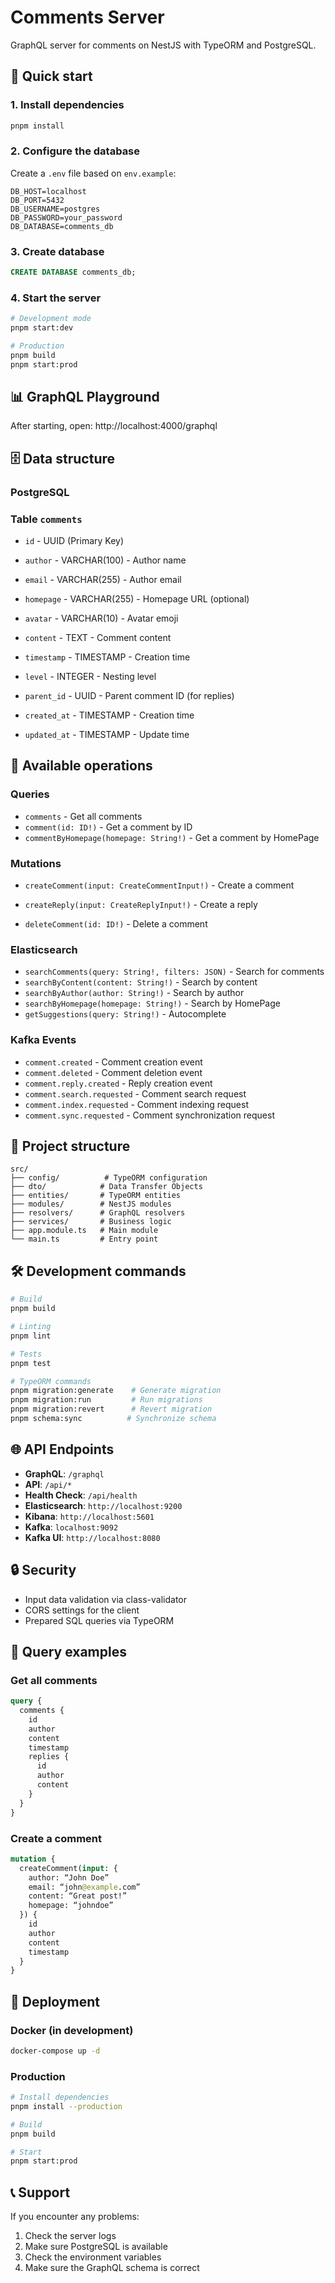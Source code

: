 # Comments Server

GraphQL server for comments on NestJS with TypeORM and PostgreSQL.

## 🚀 Quick start

### 1. Install dependencies
```bash
pnpm install
```

### 2. Configure the database
Create a `.env` file based on `env.example`:
```env
DB_HOST=localhost
DB_PORT=5432
DB_USERNAME=postgres
DB_PASSWORD=your_password
DB_DATABASE=comments_db
```

### 3. Create database
```sql
CREATE DATABASE comments_db;
```

### 4. Start the server
```bash
# Development mode
pnpm start:dev

# Production
pnpm build
pnpm start:prod
```

## 📊 GraphQL Playground

After starting, open: http://localhost:4000/graphql

## 🗄️ Data structure

### PostgreSQL

### Table `comments`
- `id` - UUID (Primary Key)
- `author` - VARCHAR(100) - Author name
- `email` - VARCHAR(255) - Author email
- `homepage` - VARCHAR(255) - Homepage URL (optional)
- `avatar` - VARCHAR(10) - Avatar emoji
- `content` - TEXT - Comment content
- `timestamp` - TIMESTAMP - Creation time

- `level` - INTEGER - Nesting level
- `parent_id` - UUID - Parent comment ID (for replies)
- `created_at` - TIMESTAMP - Creation time
- `updated_at` - TIMESTAMP - Update time

## 🔧 Available operations

### Queries
- `comments` - Get all comments
- `comment(id: ID!)` - Get a comment by ID
- `commentByHomepage(homepage: String!)` - Get a comment by HomePage

### Mutations
- `createComment(input: CreateCommentInput!)` - Create a comment
- `createReply(input: CreateReplyInput!)` - Create a reply

- `deleteComment(id: ID!)` - Delete a comment

### Elasticsearch
- `searchComments(query: String!, filters: JSON)` - Search for comments
- `searchByContent(content: String!)` - Search by content
- `searchByAuthor(author: String!)` - Search by author
- `searchByHomepage(homepage: String!)` - Search by HomePage
- `getSuggestions(query: String!)` - Autocomplete

### Kafka Events
- `comment.created` - Comment creation event
- `comment.deleted` - Comment deletion event
- `comment.reply.created` - Reply creation event
- `comment.search.requested` - Comment search request
- `comment.index.requested` - Comment indexing request
- `comment.sync.requested` - Comment synchronization request

## 📁 Project structure

```
src/
├── config/          # TypeORM configuration
├── dto/            # Data Transfer Objects
├── entities/       # TypeORM entities
├── modules/        # NestJS modules
├── resolvers/      # GraphQL resolvers
├── services/       # Business logic
├── app.module.ts   # Main module
└── main.ts         # Entry point
```

## 🛠️ Development commands

```bash
# Build
pnpm build

# Linting
pnpm lint

# Tests
pnpm test

# TypeORM commands
pnpm migration:generate    # Generate migration
pnpm migration:run         # Run migrations
pnpm migration:revert      # Revert migration
pnpm schema:sync          # Synchronize schema
```

## 🌐 API Endpoints

- **GraphQL**: `/graphql`
- **API**: `/api/*`
- **Health Check**: `/api/health`
- **Elasticsearch**: `http://localhost:9200`
- **Kibana**: `http://localhost:5601`
- **Kafka**: `localhost:9092`
- **Kafka UI**: `http://localhost:8080`

## 🔒 Security

- Input data validation via class-validator
- CORS settings for the client
- Prepared SQL queries via TypeORM

## 📝 Query examples

### Get all comments
```graphql
query {
  comments {
    id
    author
    content
    timestamp
    replies {
      id
      author
      content
    }
  }
}
```

### Create a comment
```graphql
mutation {
  createComment(input: {
    author: “John Doe”
    email: “john@example.com”
    content: “Great post!”
    homepage: “johndoe”
  }) {
    id
    author
    content
    timestamp
  }
}
```

## 🚀 Deployment

### Docker (in development)
```bash
docker-compose up -d
```

### Production
```bash
# Install dependencies
pnpm install --production

# Build
pnpm build

# Start
pnpm start:prod
```

## 📞 Support

If you encounter any problems:
1. Check the server logs
2. Make sure PostgreSQL is available
3. Check the environment variables
4. Make sure the GraphQL schema is correct